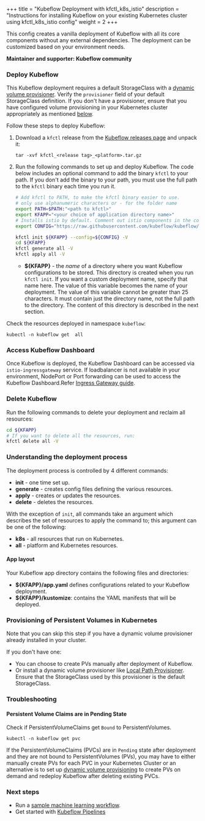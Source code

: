 +++
title = "Kubeflow Deployment with kfctl_k8s_istio"
description = "Instructions for installing Kubeflow on your existing Kubernetes cluster using kfctl_k8s_istio config"
weight = 2
+++

This config creates a vanilla deployment of Kubeflow with all its core components without any external dependencies. The deployment can be customized based on your environment needs.

**Maintainer and supporter: Kubeflow community**

### Deploy Kubeflow

This Kubeflow deployment requires a default StorageClass with a [dynamic volume provisioner](https://kubernetes.io/docs/concepts/storage/dynamic-provisioning/). Verify the `provisioner` field of your default StorageClass definition.
If you don't have a provisioner, ensure that you have configured volume provisioning in your Kubernetes cluster appropriately as mentioned [below](#provisioning-of-persistent-volumes-in-kubernetes).

Follow these steps to deploy Kubeflow:

1. Download a `kfctl` release from the [Kubeflow releases page](https://github.com/kubeflow/kubeflow/releases/) and unpack it:

    ```
    tar -xvf kfctl_<release tag>_<platform>.tar.gz
    ```

1. Run the following commands to set up and deploy Kubeflow. The code below includes an optional command to add the binary `kfctl` to your path. If you don't add the binary to your path, you must use the full path to the `kfctl` binary each time you run it.

   ```bash
   # Add kfctl to PATH, to make the kfctl binary easier to use.
   # only use alphanumeric characters or - for the folder name 
   export PATH=$PATH:"<path to kfctl>"
   export KFAPP="<your choice of application directory name>"
   # Installs istio by default. Comment out istio components in the config file to skip istio installation. See https://github.com/kubeflow/kubeflow/pull/3663
   export CONFIG="https://raw.githubusercontent.com/kubeflow/kubeflow/master/bootstrap/config/kfctl_k8s_istio.yaml"

   kfctl init ${KFAPP} --config=${CONFIG} -V
   cd ${KFAPP}
   kfctl generate all -V
   kfctl apply all -V
   ```

   * **${KFAPP}** - the _name_ of a directory where you want Kubeflow
  configurations to be stored. This directory is created when you run
  `kfctl init`. If you want a custom deployment name, specify that name here.
  The value of this variable becomes the name of your deployment.
  The value of this variable cannot be greater than 25 characters. It must
  contain just the directory name, not the full path to the directory.
  The content of this directory is described in the next section.


Check the resources deployed in namespace `kubeflow`:

   ```
   kubectl -n kubeflow get  all

   ```

### Access Kubeflow Dashboard

Once Kubeflow is deployed, the Kubeflow Dashboard can be accessed via `istio-ingressgateway` service. If loadbalancer is not available in your environment, NodePort or Port forwarding can be used to access the Kubeflow Dashboard.Refer [Ingress Gateway guide](https://istio.io/docs/tasks/traffic-management/ingress/ingress-control/).

### Delete Kubeflow

Run the following commands to delete your deployment and reclaim all resources:

```bash
cd ${KFAPP}
# If you want to delete all the resources, run:
kfctl delete all -V
```

### Understanding the deployment process

The deployment process is controlled by 4 different commands:

* **init** - one time set up.
* **generate** - creates config files defining the various resources.
* **apply** - creates or updates the resources.
* **delete** - deletes the resources.

With the exception of `init`, all commands take an argument which describes the
set of resources to apply the command to; this argument can be one of the
following:

* **k8s** - all resources that run on Kubernetes.
* **all** - platform and Kubernetes resources.

#### App layout

Your Kubeflow app directory contains the following files and directories:

* **${KFAPP}/app.yaml** defines configurations related to your Kubeflow deployment.
* **${KFAPP}/kustomize**: contains the YAML manifests that will be deployed.

### Provisioning of Persistent Volumes in Kubernetes

Note that you can skip this step if you have a dynamic volume provisioner already installed in your cluster.

If you don't have one:

* You can choose to create PVs manually after deployment of Kubeflow.
* Or install a dynamic volume provisioner like [Local Path Provisioner](https://github.com/rancher/local-path-provisioner#deployment). Ensure that the StorageClass used by this provisioner is the default StorageClass.

### Troubleshooting

#### Persistent Volume Claims are in Pending State

Check if PersistentVolumeClaims get `Bound` to PersistentVolumes.
   ```
   kubectl -n kubeflow get pvc

   ```

If the PersistentVolumeClaims (PVCs) are in `Pending` state after deployment and they are not bound to PersistentVolumes (PVs), you may have to either manually create PVs for each PVC in your Kubernetes Cluster or an alternative is to set up [dynamic volume provisioning](#provisioning-of-persistent-volumes-in-kubernetes) to create PVs on demand and redeploy Kubeflow after deleting existing PVCs.

### Next steps

* Run a [sample machine learning workflow](/docs/examples/resources/).
* Get started with [Kubeflow Pipelines](/docs/pipelines/pipelines-quickstart/)
